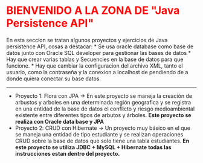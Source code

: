 <h1 style="color:red"> BIENVENIDO A LA ZONA DE "Java Persistence API"</h1>
En esta seccion se tratan algunos proyectos y ejercicios de Java persistence API, cosas a destacar: 
  * Se usa oracle database como base de datos junto con Oracle SQL developer para gestionar las bases de datos
  * Hay que crear varias tablas y Secuencies en la base de datos para que funcione. 
  * Hay que cambiar la configuracion del archivo XML, tanto el usuario, como la contraseña y la conexion a localhost de pendiendo de 
    a donde quiera conectar su base datos. 
<hr>

<ul>
 <li> Proyecto 1: Flora con JPA -> En este proyecto se maneja la creación de arbustos y arboles en una determinada región geografica y se registra en una entidad de la base de datos el conflicto y riesgo medioambiental existente entre diferentes tipos de arbutos y árboles. <strong>Este proyecto se realiza con Oracle data base y JPA</strong></li>
 <li> Proyecto 2: CRUD con Hibernate -> Un proyecto muy básico en el que se maneja una entidad de tipo estudiante y se realizan operaciones CRUD sobre la base de datos que solo tiene una tabla estudiantes.<strong> En este proyecto se utiliza JDBC + MySQL + Hibernate todas las instrucciones estan dentro del proyecto.</strong> </li>
 </ul>

